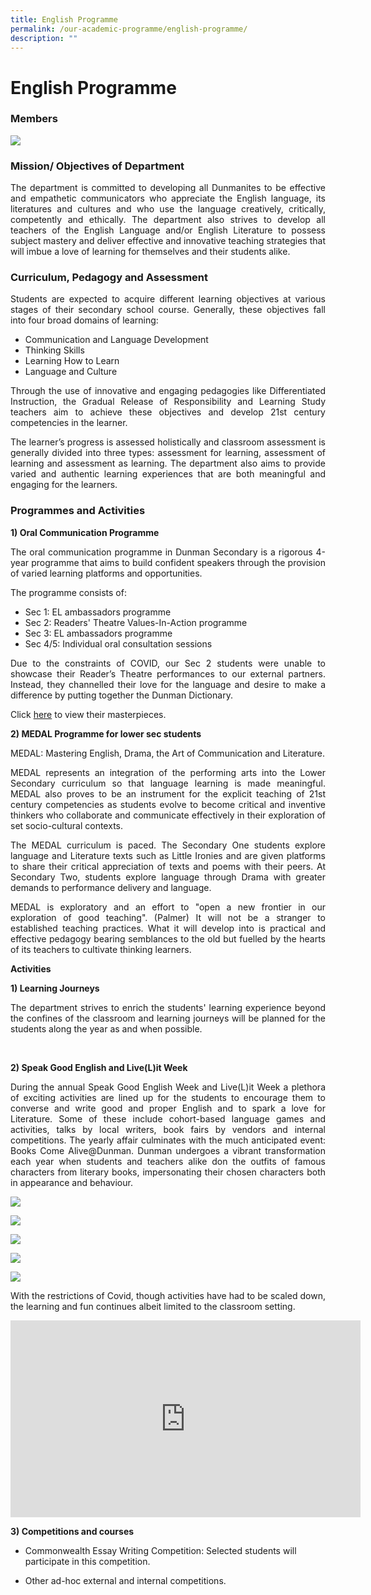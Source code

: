 ```yaml
---
title: English Programme
permalink: /our-academic-programme/english-programme/
description: ""
---
```

# English Programme

### Members

![](/images/Our%20Academic%20Programme/EL_Dept_2019.jpg)

### Mission/ Objectives of Department

<p style="text-align: justify;">The department is committed to developing all Dunmanites to be effective and empathetic communicators who appreciate the English language, its literatures and cultures and who use the language creatively, critically, competently and ethically. The department also strives to develop all teachers of the English Language and/or English Literature to possess subject mastery and deliver effective and innovative teaching strategies that will imbue a love of learning for themselves and their students alike.</p>

### Curriculum, Pedagogy and Assessment

<p style="text-align: justify;">Students are expected to acquire different learning objectives at various stages of their secondary school course. Generally, these objectives fall into four broad domains of learning:</p>

*   Communication and Language Development
*   Thinking Skills
*   Learning How to Learn
*   Language and Culture

<p style="text-align: justify;">Through the use of innovative and engaging pedagogies like Differentiated Instruction, the Gradual Release of Responsibility and Learning Study teachers aim to achieve these objectives and develop 21st century competencies in the learner.</p>

<p style="text-align: justify;">The learner’s progress is assessed holistically and classroom assessment is generally divided into three types: assessment for learning, assessment of learning and assessment as learning. The department also aims to provide varied and authentic learning experiences that are both meaningful and engaging for the learners. </p>

### Programmes and Activities

**1) Oral Communication Programme**  

<p style="text-align: justify;">The oral communication programme in Dunman Secondary is a rigorous 4-year programme that aims to build confident speakers through the provision of varied learning platforms and opportunities. </p>

The programme consists of:

*   Sec 1: EL ambassadors programme
*   Sec 2: Readers' Theatre Values-In-Action programme
*   Sec 3: EL ambassadors programme
*   Sec 4/5: Individual oral consultation sessions

<p style="text-align: justify;">Due to the constraints of COVID, our Sec 2 students were unable to showcase their Reader’s Theatre performances to our external partners. Instead, they channelled their love for the language and desire to make a difference by putting together the Dunman Dictionary. </p>

Click [here](https://sites.google.com/moe.edu.sg/mdd2020/home) to view their masterpieces.

**2) MEDAL Programme for lower sec students** 

MEDAL: Mastering English, Drama, the Art of Communication and Literature.

<p style="text-align: justify;">MEDAL represents an integration of the performing arts into the Lower Secondary curriculum so that language learning is made meaningful. MEDAL also proves to be an instrument for the explicit teaching of 21st century competencies as students evolve to become critical and inventive thinkers who collaborate and communicate effectively in their exploration of set socio-cultural contexts. </p>

<p style="text-align: justify;">The MEDAL curriculum is paced. The Secondary One students explore language and Literature texts such as Little Ironies and are given platforms to share their critical appreciation of texts and poems with their peers. At Secondary Two, students explore language through Drama with greater demands to performance delivery and language.</p.>

<p style="text-align: justify;">MEDAL is exploratory and an effort to "open a new frontier in our exploration of good teaching". (Palmer) It will not be a stranger to established teaching practices. What it will develop into is practical and effective pedagogy bearing semblances to the old but fuelled by the hearts of its teachers to cultivate thinking learners. </p>

**Activities**


**1) Learning Journeys** 

<p style="text-align: justify;">The department strives to enrich the students' learning experience beyond the confines of the classroom and learning journeys will be planned for the students along the year as and when possible.</p> 

**2) Speak Good English and Live(L)it Week** 

<p style="text-align: justify;">During the annual Speak Good English Week and Live(L)it Week a plethora of exciting activities are lined up for the students to encourage them to converse and write good and proper English and to spark a love for Literature. Some of these include cohort-based language games and activities, talks by local writers, book fairs by vendors and internal competitions. The yearly affair culminates with the much anticipated event: Books Come Alive@Dunman. Dunman undergoes a vibrant transformation each year when students and teachers alike don the outfits of famous characters from literary books, impersonating their chosen characters both in appearance and behaviour.</p>

![](/images/Our%20Academic%20Programme/IMG-20170303-WA0017.jpg)

![](/images/Our%20Academic%20Programme/IMG-20170303-WA0046.jpg)

![](/images/Our%20Academic%20Programme/IMG-20180309-WA0021.jpg)

![](/images/Our%20Academic%20Programme/IMG-20190315-WA0007.jpg)

![](/images/Our%20Academic%20Programme/20211103_131538.jpg)

<p style="text-align: justify;">With the restrictions of Covid, though activities have had to be scaled down, the learning and fun continues albeit limited to the classroom setting.</p>

<iframe width="560" height="315" src="https://www.youtube.com/embed/Eb2e8iwxYs4" title="YouTube video player" frameborder="0" allow="accelerometer; autoplay; clipboard-write; encrypted-media; gyroscope; picture-in-picture" allowfullscreen></iframe>

**3) Competitions and courses** 

*   Commonwealth Essay Writing Competition: Selected students will participate in this competition.

*   Other ad-hoc external and internal competitions.